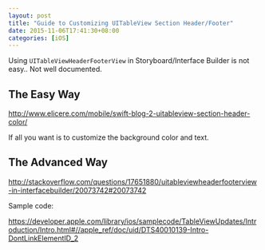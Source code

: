 ```yaml
---
layout: post
title: "Guide to Customizing UITableView Section Header/Footer"
date: 2015-11-06T17:41:30+08:00
categories: [iOS]
---
```


Using `UITableViewHeaderFooterView` in Storyboard/Interface Builder is not easy.. Not well documented.




## The Easy Way

http://www.elicere.com/mobile/swift-blog-2-uitableview-section-header-color/

If all you want is to customize the background color and text.


## The Advanced Way

http://stackoverflow.com/questions/17651880/uitableviewheaderfooterview-in-interfacebuilder/20073742#20073742

Sample code:

https://developer.apple.com/library/ios/samplecode/TableViewUpdates/Introduction/Intro.html#//apple_ref/doc/uid/DTS40010139-Intro-DontLinkElementID_2
